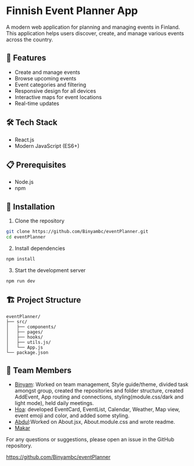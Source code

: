 # Finnish Event Planner App

A modern web application for planning and managing events in Finland. This application helps users discover, create, and manage various events across the country.

## 🚀 Features

- Create and manage events
- Browse upcoming events
- Event categories and filtering
- Responsive design for all devices
- Interactive maps for event locations
- Real-time updates

## 🛠️ Tech Stack

- React.js
- Modern JavaScript (ES6+)

## 📋 Prerequisites

- Node.js
- npm

## 🔧 Installation

1. Clone the repository

```bash
git clone https://github.com/Binyambc/eventPlanner.git
cd eventPlanner
```

2. Install dependencies

```bash
npm install
```

3. Start the development server

```bash
npm run dev
```

## 🏗️ Project Structure

```
eventPlanner/
├── src/
│   ├── components/
│   ├── pages/
│   ├── hooks/
│   ├── utils.js/
│   └── App.js
└── package.json
```

## 👥 Team Members

- [Binyam](https://github.com/Binyambc): Worked on team management, Style guide/theme, divided task amongst group, created the repositories and folder structure, created AddEvent, App routing and connections, styling(module.css/dark and light mode), held daily meetings.
- [Hoa](https://github.com/Hoa28686): developed EventCard, EventList, Calendar, Weather, Map view, event emoji and color, and added some styling.
- [Abdul](https://github.com/Abdul734734):Worked on About.jsx, About.module.css and wrote readme.
- [Makar](https://github.com/makarpatapau)

For any questions or suggestions, please open an issue in the GitHub repository.

https://github.com/Binyambc/eventPlanner
